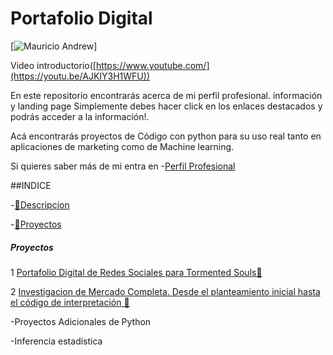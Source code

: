 # Portafolio Digital

[![Mauricio Andrew](images/Investigacion.png)]

Video introductorio([https://www.youtube.com/](https://youtu.be/AJKIY3H1WFU))

En este repositorio encontrarás acerca de mi perfil profesional. información y landing page
Simplemente debes hacer click en los enlaces destacados y podrás acceder a la información!.

Acá encontrarás proyectos de Código con python para su uso real tanto en aplicaciones de marketing como de Machine learning.

Si quieres saber más de mi entra en -[Perfil Profesional](https://mauricioandrew.github.io/Portafolio-Digital/)

##INDICE

-[📖Descripcion](#-Descripcion)

-[🚀Proyectos](#-Proyectos)




##### Proyectos

1 [Portafolio Digital de Redes Sociales para Tormented Souls🔗](https://linktr.ee/TormentedSouls)

2 [Investigacion de Mercado Completa. Desde el planteamiento inicial hasta el código de interpretación 🔗](https://youtu.be/-Mi5jS1bxq0)

-Proyectos Adicionales de Python

-Inferencia estadística

